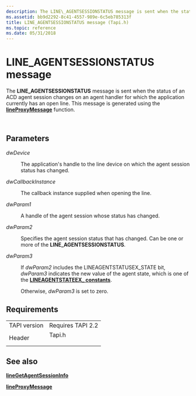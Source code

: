 ```yaml
---
description: The LINE\_AGENTSESSIONSTATUS message is sent when the status of an ACD agent session changes on an agent handler for which the application currently has an open line. This message is generated using the lineProxyMessage function.
ms.assetid: bb9d2292-8c41-4557-989e-6c5eb785313f
title: LINE_AGENTSESSIONSTATUS message (Tapi.h)
ms.topic: reference
ms.date: 05/31/2018
---
```


# LINE\_AGENTSESSIONSTATUS message

The **LINE\_AGENTSESSIONSTATUS** message is sent when the status of an ACD agent session changes on an agent handler for which the application currently has an open line. This message is generated using the [**lineProxyMessage**](/windows/desktop/api/Tapi/nf-tapi-lineproxymessage) function.


```C++
        
```



## Parameters

<dl> <dt>

*dwDevice* 
</dt> <dd>

The application's handle to the line device on which the agent session status has changed.

</dd> <dt>

*dwCallbackInstance* 
</dt> <dd>

The callback instance supplied when opening the line.

</dd> <dt>

*dwParam1* 
</dt> <dd>

A handle of the agent session whose status has changed.

</dd> <dt>

*dwParam2* 
</dt> <dd>

Specifies the agent session status that has changed. Can be one or more of the **LINE\_AGENTSESSIONSTATUS**.

</dd> <dt>

*dwParam3* 
</dt> <dd>

If *dwParam2* includes the LINEAGENTSTATUSEX\_STATE bit, *dwParam3* indicates the new value of the agent state, which is one of the [**LINEAGENTSTATEEX\_ constants**](lineagentstateex--constants.md).

Otherwise, *dwParam3* is set to zero.

</dd> </dl>

## Requirements



|                         |                                                                                   |
|-------------------------|-----------------------------------------------------------------------------------|
| TAPI version<br/> | Requires TAPI 2.2<br/>                                                      |
| Header<br/>       | <dl> <dt>Tapi.h</dt> </dl> |



## See also

<dl> <dt>

[**lineGetAgentSessionInfo**](/windows/desktop/api/Tapi/nf-tapi-linegetagentsessioninfo)
</dt> <dt>

[**lineProxyMessage**](/windows/desktop/api/Tapi/nf-tapi-lineproxymessage)
</dt> </dl>

 

 





